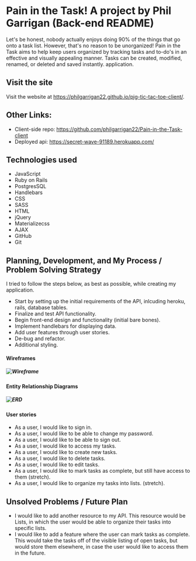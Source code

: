 # Pain in the Task! A project by Phil Garrigan (Back-end README)

Let's be honest, nobody actually enjoys doing 90% of the things that go onto a task list. However, that's no reason to be unorganized! Pain in the Task aims to help keep users organized by tracking tasks and to-do's in an effective and visually appealing manner. Tasks can be created, modified, renamed, or deleted and saved instantly. application.

## Visit the site

Visit the website at https://philgarrigan22.github.io/pjg-tic-tac-toe-client/.

## Other Links:
+ Client-side repo: https://github.com/philgarrigan22/Pain-in-the-Task-client
+ Deployed api: https://secret-wave-91189.herokuapp.com/

## Technologies used

+ JavaScript
+ Ruby on Rails
+ PostgresSQL
+ Handlebars
+ CSS
+ SASS
+ HTML
+ jQuery
+ Materializecss
+ AJAX
+ GitHub
+ Git

## Planning, Development, and My Process / Problem Solving Strategy
I tried to follow the steps below, as best as possible, while creating my application.

+ Start by setting up the initial requirements of the API, inlcuding heroku, rails, database tables.
+ Finalize and test API functionality.
+ Begin front-end design and functionality (initial bare bones).
+ Implement handlebars for displaying data.
+ Add user features through user stories.
+ De-bug and refactor.
+ Additional styling.

#### Wireframes
##### ![Wireframe](https://i.imgur.com/Y1FgJEB.jpg)

#### Entity Relationship Diagrams
##### ![ERD](https://i.imgur.com/RjN9TmM.jpg?1)

#### User stories
+ As a user, I would like to sign in.
+ As a user, I would like to be able to change my password.
+ As a user, I would like to be able to sign out.
+ As a user, I would like to access my tasks.
+ As a user, I would like to create new tasks.
+ As a user, I would like to delete tasks.
+ As a user, I would like to edit tasks.
+ As a user, I would like to mark tasks as complete, but still have access to them (stretch).
+ As a user, I would like to organize my tasks into lists. (stretch).

## Unsolved Problems / Future Plan

+ I would like to add another resource to my API. This resource would be Lists, in which the user would be able to organize their tasks into specific lists.
+ I would like to add a feature where the user can mark tasks as complete. This would take the tasks off of the visible listing of open tasks, but would store them elsewhere, in case the user would like to access them in the future.
